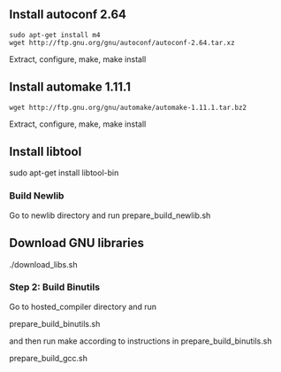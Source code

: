 ## Install autoconf 2.64

	sudo apt-get install m4
	wget http://ftp.gnu.org/gnu/autoconf/autoconf-2.64.tar.xz

Extract, configure, make, make install

## Install automake 1.11.1

	wget http://ftp.gnu.org/gnu/automake/automake-1.11.1.tar.bz2

Extract, configure, make, make install

## Install libtool
sudo apt-get install libtool-bin

### Build Newlib

Go to newlib directory and run prepare_build_newlib.sh

## Download GNU libraries

./download_libs.sh

### Step 2: Build Binutils

Go to hosted_compiler directory and run

prepare_build_binutils.sh

and then run make according to instructions in prepare_build_binutils.sh



prepare_build_gcc.sh
